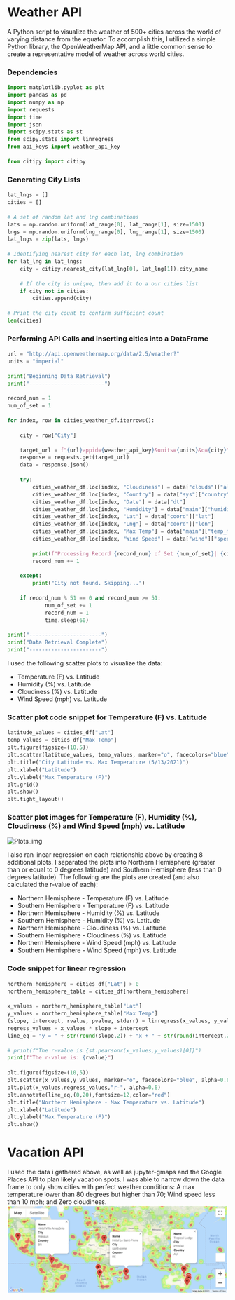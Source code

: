 # Weather API
A Python script to visualize the weather of 500+ cities across the world of varying distance from the equator. To accomplish this, I utilized a simple Python library, the OpenWeatherMap API, and a little common sense to create a representative model of weather across world cities.

### Dependencies
```python
import matplotlib.pyplot as plt
import pandas as pd
import numpy as np
import requests
import time
import json
import scipy.stats as st
from scipy.stats import linregress
from api_keys import weather_api_key

from citipy import citipy
```
### Generating City Lists
```python
lat_lngs = []
cities = []

# A set of random lat and lng combinations
lats = np.random.uniform(lat_range[0], lat_range[1], size=1500)
lngs = np.random.uniform(lng_range[0], lng_range[1], size=1500)
lat_lngs = zip(lats, lngs)

# Identifying nearest city for each lat, lng combination
for lat_lng in lat_lngs:
    city = citipy.nearest_city(lat_lng[0], lat_lng[1]).city_name
    
    # If the city is unique, then add it to a our cities list
    if city not in cities:
        cities.append(city)

# Print the city count to confirm sufficient count
len(cities)
```
### Performing API Calls and inserting cities into a DataFrame
```python 
url = "http://api.openweathermap.org/data/2.5/weather?"
units = "imperial"

print("Beginning Data Retrieval")
print("------------------------")

record_num = 1
num_of_set = 1

for index, row in cities_weather_df.iterrows():
    
    city = row["City"]
        
    target_url = f"{url}appid={weather_api_key}&units={units}&q={city}"
    response = requests.get(target_url)
    data = response.json()
    
    try:
        cities_weather_df.loc[index, "Cloudiness"] = data["clouds"]["all"]
        cities_weather_df.loc[index, "Country"] = data["sys"]["country"]
        cities_weather_df.loc[index, "Date"] = data["dt"]
        cities_weather_df.loc[index, "Humidity"] = data["main"]["humidity"]
        cities_weather_df.loc[index, "Lat"] = data["coord"]["lat"]
        cities_weather_df.loc[index, "Lng"] = data["coord"]["lon"]
        cities_weather_df.loc[index, "Max Temp"] = data["main"]["temp_max"]
        cities_weather_df.loc[index, "Wind Speed"] = data["wind"]["speed"]
            
        print(f"Processing Record {record_num} of Set {num_of_set}| {city}")
        record_num += 1
        
    except:
        print("City not found. Skipping...")
        
    if record_num % 51 == 0 and record_num >= 51:
            num_of_set += 1
            record_num = 1
            time.sleep(60)

print("-----------------------")
print("Data Retrieval Complete")
print("-----------------------")
```

I used the following scatter plots to visualize the data:
 - Temperature (F) vs. Latitude
 - Humidity (%) vs. Latitude
 - Cloudiness (%) vs. Latitude
 - Wind Speed (mph) vs. Latitude

### Scatter plot code snippet for Temperature (F) vs. Latitude
```python 
latitude_values = cities_df["Lat"]
temp_values = cities_df["Max Temp"]
plt.figure(figsize=(10,5))
plt.scatter(latitude_values, temp_values, marker="o", facecolors="blue", alpha=0.6, edgecolor="black", s=50)
plt.title("City Latitude vs. Max Temperature (5/13/2021)")
plt.xlabel("Latitude")
plt.ylabel("Max Temperature (F)")
plt.grid()
plt.show()
plt.tight_layout()
```

### Scatter plot images for Temperature (F), Humidity (%), Cloudiness (%) and  Wind Speed (mph) vs. Latitude
![Plots_img](https://user-images.githubusercontent.com/53978733/117922206-1de5da80-b2c0-11eb-8a4a-4e7d50d3638f.jpg)

I also ran linear regression on each relationship above by creating 8 additional plots. I separated the plots into Northern Hemisphere (greater than or equal to 0 degrees latitude) and Southern Hemisphere (less than 0 degrees latitude). The following are the plots are created (and also calculated the r-value of each):
 - Northern Hemisphere - Temperature (F) vs. Latitude
 - Southern Hemisphere - Temperature (F) vs. Latitude
 - Northern Hemisphere - Humidity (%) vs. Latitude
 - Southern Hemisphere - Humidity (%) vs. Latitude
 - Northern Hemisphere - Cloudiness (%) vs. Latitude
 - Southern Hemisphere - Cloudiness (%) vs. Latitude
 - Northern Hemisphere - Wind Speed (mph) vs. Latitude
 - Southern Hemisphere - Wind Speed (mph) vs. Latitude

### Code snippet for linear regression
```python 
northern_hemisphere = cities_df["Lat"] > 0
northern_hemisphere_table = cities_df[northern_hemisphere]

x_values = northern_hemisphere_table["Lat"]
y_values = northern_hemisphere_table["Max Temp"]
(slope, intercept, rvalue, pvalue, stderr) = linregress(x_values, y_values)
regress_values = x_values * slope + intercept
line_eq = "y = " + str(round(slope,2)) + "x + " + str(round(intercept,2))

# print(f"The r-value is {st.pearsonr(x_values,y_values)[0]}")
print(f"The r-value is: {rvalue}")

plt.figure(figsize=(10,5))
plt.scatter(x_values,y_values, marker="o", facecolors="blue", alpha=0.6, edgecolor="black", s=50)
plt.plot(x_values,regress_values,"r-", alpha=0.6)
plt.annotate(line_eq,(0,20),fontsize=12,color="red")
plt.title("Northern Hemisphere - Max Temperature vs. Latitude")
plt.xlabel("Latitude")
plt.ylabel("Max Temperature (F)")
plt.show()
```

# Vacation API
I used the data i gathered above, as well as jupyter-gmaps and the Google Places API to plan likely vacation spots. I was able to narrow down the data frame to only show cities with perfect weather conditions: A max temperature lower than 80 degrees but higher than 70; Wind speed less than 10 mph; and Zero cloudiness.
<img width="977" alt="hotel_map_info" src="https://github.com/bay0624/python-api-challenge/blob/main/VacationPy/hotel_map_info.png">
